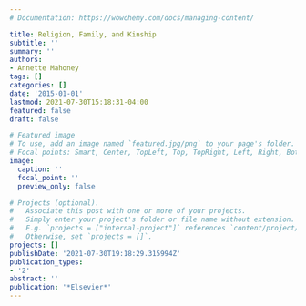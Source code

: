 ```yaml
---
# Documentation: https://wowchemy.com/docs/managing-content/

title: Religion, Family, and Kinship
subtitle: ''
summary: ''
authors:
- Annette Mahoney
tags: []
categories: []
date: '2015-01-01'
lastmod: 2021-07-30T15:18:31-04:00
featured: false
draft: false

# Featured image
# To use, add an image named `featured.jpg/png` to your page's folder.
# Focal points: Smart, Center, TopLeft, Top, TopRight, Left, Right, BottomLeft, Bottom, BottomRight.
image:
  caption: ''
  focal_point: ''
  preview_only: false

# Projects (optional).
#   Associate this post with one or more of your projects.
#   Simply enter your project's folder or file name without extension.
#   E.g. `projects = ["internal-project"]` references `content/project/deep-learning/index.md`.
#   Otherwise, set `projects = []`.
projects: []
publishDate: '2021-07-30T19:18:29.315994Z'
publication_types:
- '2'
abstract: ''
publication: '*Elsevier*'
---
```

